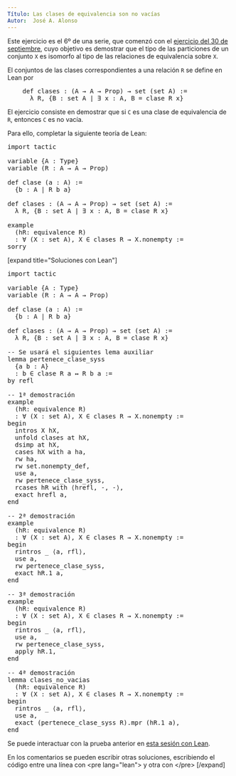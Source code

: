 ```yaml
---
Título: Las clases de equivalencia son no vacías
Autor:  José A. Alonso
---
```


Este ejercicio es el 6º de una serie, que comenzó con el [ejercicio del 30 de septiembre](https://bit.ly/2YfsvBZ), cuyo objetivo es demostrar que el tipo de las particiones de un conjunto `X` es isomorfo al tipo de las relaciones de equivalencia sobre `X`.

El conjuntos de las clases correspondientes a una relación `R` se define en Lean por
<pre lang="lean">
    def clases : (A → A → Prop) → set (set A) :=
      λ R, {B : set A | ∃ x : A, B = clase R x}
</pre>

El ejercicio consiste en demostrar que si `C` es una clase de equivalencia de `R`, entonces `C` es no vacía.

Para ello, completar la siguiente teoría de Lean:

<pre lang="lean">
import tactic

variable {A : Type}
variable (R : A → A → Prop)

def clase (a : A) :=
  {b : A | R b a}

def clases : (A → A → Prop) → set (set A) :=
  λ R, {B : set A | ∃ x : A, B = clase R x}

example
  (hR: equivalence R)
  : ∀ (X : set A), X ∈ clases R → X.nonempty :=
sorry
</pre>

[expand title="Soluciones con Lean"]

<pre lang="lean">
import tactic

variable {A : Type}
variable (R : A → A → Prop)

def clase (a : A) :=
  {b : A | R b a}

def clases : (A → A → Prop) → set (set A) :=
  λ R, {B : set A | ∃ x : A, B = clase R x}

-- Se usará el siguientes lema auxiliar
lemma pertenece_clase_syss
  {a b : A}
  : b ∈ clase R a ↔ R b a :=
by refl

-- 1ª demostración
example
  (hR: equivalence R)
  : ∀ (X : set A), X ∈ clases R → X.nonempty :=
begin
  intros X hX,
  unfold clases at hX,
  dsimp at hX,
  cases hX with a ha,
  rw ha,
  rw set.nonempty_def,
  use a,
  rw pertenece_clase_syss,
  rcases hR with ⟨hrefl, -, -⟩,
  exact hrefl a,
end

-- 2ª demostración
example
  (hR: equivalence R)
  : ∀ (X : set A), X ∈ clases R → X.nonempty :=
begin
  rintros _ ⟨a, rfl⟩,
  use a,
  rw pertenece_clase_syss,
  exact hR.1 a,
end

-- 3ª demostración
example
  (hR: equivalence R)
  : ∀ (X : set A), X ∈ clases R → X.nonempty :=
begin
  rintros _ ⟨a, rfl⟩,
  use a,
  rw pertenece_clase_syss,
  apply hR.1,
end

-- 4ª demostración
lemma clases_no_vacias
  (hR: equivalence R)
  : ∀ (X : set A), X ∈ clases R → X.nonempty :=
begin
  rintros _ ⟨a, rfl⟩,
  use a,
  exact (pertenece_clase_syss R).mpr (hR.1 a),
end
</pre>

Se puede interactuar con la prueba anterior en <a href="https://leanprover-community.github.io/lean-web-editor/#url=https://raw.githubusercontent.com/jaalonso/Calculemus/main/src/Las_clases_de_equivalencia_son_no_vacias.lean" rel="noopener noreferrer" target="_blank">esta sesión con Lean</a>.

En los comentarios se pueden escribir otras soluciones, escribiendo el código entre una línea con &#60;pre lang=&quot;lean&quot;&#62; y otra con &#60;/pre&#62;
[/expand]
